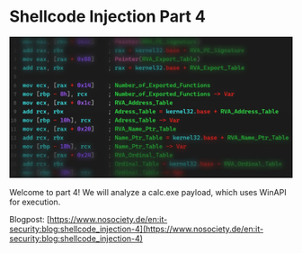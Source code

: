 # Shellcode Injection Part 4

![Header](sc4-header.jpg "Header picture")

Welcome to part 4! We will analyze a calc.exe payload, which uses WinAPI for execution.

Blogpost: [https://www.nosociety.de/en:it-security:blog:shellcode_injection-4](https://www.nosociety.de/en:it-security:blog:shellcode_injection-4)
